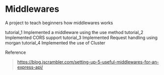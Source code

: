# Middlewares
A project to teach beginners how middlewares works

tutorial_1 Implemented a middleware using the use method
tutorial_2 Implemented CORS support
tutorial_3 Implemented Request handling using morgan
tutorial_4 Implemented the use of Cluster

Reference
> https://blog.jscrambler.com/setting-up-5-useful-middlewares-for-an-express-api/
